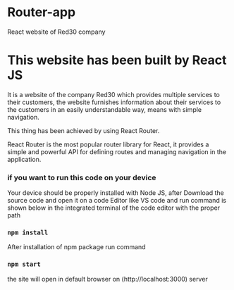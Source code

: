 # Router-app
React website of Red30 company

# This website has been built by React JS

It is a website of the company Red30 which provides multiple services to their customers, the website furnishes information about their services to the customers in an easily understandable way, means with simple navigation.


This thing has been achieved by using React Router.

React Router is the most popular router library for React, it provides a simple and powerful API for defining routes and managing navigation in the application.


### if you want to run this code on your device

Your device should be properly installed with Node JS, after
Download the source code and open it on a code Editor like 
VS code and run command is shown below in the integrated terminal 
of the code editor with the proper path

### `npm install`



After installation of npm package run command 
### `npm start`

the site will open in default browser on (http://localhost:3000) server





